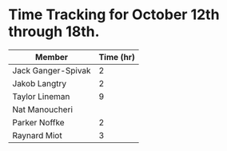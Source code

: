
# Time Tracking for October 12th through 18th.

| Member             | Time (hr) |
|--------------------|-----------|
| Jack Ganger-Spivak | 2        |
| Jakob Langtry      | 2        |
| Taylor Lineman     | 9        |
| Nat Manoucheri     |          |
| Parker Noffke      | 2        |
| Raynard Miot       | 3        |
